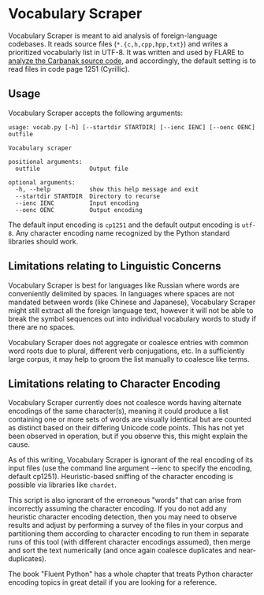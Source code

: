 # Vocabulary Scraper

Vocabulary Scraper is meant to aid analysis of foreign-language codebases. It
reads source files (`*.{c,h,cpp,hpp,txt}`) and writes a prioritized vocabularly
list in UTF-8. It was written and used by FLARE to [analyze the Carbanak source
code](https://www.fireeye.com/blog/threat-research/2019/04/carbanak-week-part-one-a-rare-occurrence),
and accordingly, the default setting is to read files in code page 1251
(Cyrillic).

## Usage

Vocabulary Scraper accepts the following arguments:

```
usage: vocab.py [-h] [--startdir STARTDIR] [--ienc IENC] [--oenc OENC] outfile

Vocabulary scraper

positional arguments:
  outfile              Output file

optional arguments:
  -h, --help           show this help message and exit
  --startdir STARTDIR  Directory to recurse
  --ienc IENC          Input encoding
  --oenc OENC          Output encoding
```

The default input encoding is `cp1251` and the default output encoding is
`utf-8`. Any character encoding name recognized by the Python standard
libraries should work.

## Limitations relating to Linguistic Concerns
Vocabulary Scraper is best for languages like Russian where words are
conveniently delimited by spaces. In languages where spaces are not mandated
between words (like Chinese and Japanese), Vocabulary Scraper might still
extract all the foreign language text, however it will not be able to break the
symbol sequences out into individual vocabulary words to study if there are no
spaces.

Vocabulary Scraper does not aggregate or coalesce entries with common word
roots due to plural, different verb conjugations, etc. In a sufficiently large
corpus, it may help to groom the list manually to coalesce like terms.

## Limitations relating to Character Encoding
Vocabulary Scraper currently does not coalesce words having alternate encodings
of the same character(s), meaning it could produce a list containing one or
more sets of words are visually identical but are counted as distinct based on
their differing Unicode code points. This has not yet been observed in
operation, but if you observe this, this might explain the cause.

As of this writing, Vocabulary Scraper is ignorant of the real encoding of its
input files (use the command line argument --ienc to specify the encoding,
default cp1251).  Heuristic-based sniffing of the character encoding is
possible via libraries like `chardet`.

This script is also ignorant of the erroneous "words" that can arise from
incorrectly assuming the character encoding. If you do not add any heuristic
character encoding detection, then you may need to observe results and adjust
by performing a survey of the files in your corpus and partitioning them
according to character encoding to run them in separate runs of this tool
(with different character encodings assumed), then merge and sort the text
numerically (and once again coalesce duplicates and near-duplicates).

The book "Fluent Python" has a whole chapter that treats Python character
encoding topics in great detail if you are looking for a reference.
